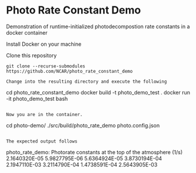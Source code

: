 # Photo Rate Constant Demo

Demonstration of runtime-initialized photodecompostion rate constants in a docker container

Install Docker on your machine

Clone this repository 

```
git clone --recurse-submodules https://github.com/NCAR/photo_rate_constant_demo

Change into the resulting directory and execute the following

```
cd photo_rate_constant_demo
docker build -t photo_demo_test .
docker run -it photo_demo_test bash
```

Now you are in the container.
```
cd photo-demo/
./src/build/photo_rate_demo photo.config.json
```

The expected output follows
```
 photo_rate_demo: Photorate constants at the top of the atmosphere (1/s)
  2.1640320E-05  5.9827795E-06  5.6364924E-05  3.8730194E-04  2.1947110E-03
  3.2114790E-04  1.4738591E-04  2.5643905E-03
```
